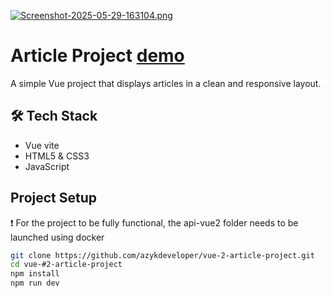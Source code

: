 [![Screenshot-2025-05-29-163104.png](https://i.postimg.cc/bNfgbDfp/Screenshot-2025-05-29-163104.png)](https://postimg.cc/9z1yHffn)

# Article Project [demo](https://vue-2-article-project.netlify.app/)

A simple Vue project that displays articles in a clean and responsive layout.

## 🛠 Tech Stack

- Vue vite
- HTML5 & CSS3
- JavaScript 

## Project Setup
❗ For the project to be fully functional, the api-vue2 folder needs to be launched using docker

```bash
git clone https://github.com/azykdeveloper/vue-2-article-project.git
cd vue-#2-article-project
npm install
npm run dev
